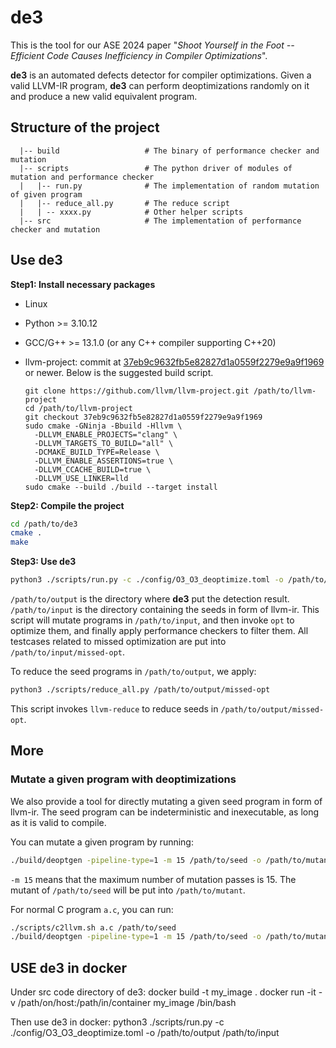 # de3 
This is the tool for our ASE 2024 paper "*Shoot Yourself in the Foot -- Efficient Code Causes Inefficiency in Compiler Optimizations*".

**de3** is an automated defects detector for compiler optimizations. Given a valid LLVM-IR program, **de3** can perform deoptimizations randomly on it and produce a new valid equivalent program. 

## Structure of the project
```
  |-- build                   # The binary of performance checker and mutation
  |-- scripts                 # The python driver of modules of mutation and performance checker 
  |   |-- run.py              # The implementation of random mutation of given program
  |   |-- reduce_all.py       # The reduce script
  |   | -- xxxx.py            # Other helper scripts
  |-- src                     # The implementation of performance checker and mutation
```

## Use de3
**Step1: Install necessary packages**

- Linux
- Python >= 3.10.12
- GCC/G++ >= 13.1.0 (or any C++ compiler supporting C++20)

- llvm-project: commit at [37eb9c9632fb5e82827d1a0559f2279e9a9f1969](https://github.com/llvm/llvm-project/commit/37eb9c9632fb5e82827d1a0559f2279e9a9f1969) or newer. Below is the suggested build script.
  ```
  git clone https://github.com/llvm/llvm-project.git /path/to/llvm-project
  cd /path/to/llvm-project
  git checkout 37eb9c9632fb5e82827d1a0559f2279e9a9f1969
  sudo cmake -GNinja -Bbuild -Hllvm \
    -DLLVM_ENABLE_PROJECTS="clang" \
    -DLLVM_TARGETS_TO_BUILD="all" \
    -DCMAKE_BUILD_TYPE=Release \
    -DLLVM_ENABLE_ASSERTIONS=true \
    -DLLVM_CCACHE_BUILD=true \
    -DLLVM_USE_LINKER=lld
  sudo cmake --build ./build --target install
  ```
  

**Step2: Compile the project**

```sh
cd /path/to/de3
cmake .
make
```

**Step3: Use de3**

```sh
python3 ./scripts/run.py -c ./config/O3_O3_deoptimize.toml -o /path/to/output /path/to/input
```
`/path/to/output` is the directory where **de3** put the detection result.
`/path/to/input` is the directory containing the seeds in form of llvm-ir.
This script will mutate programs in `/path/to/input`, and then invoke `opt` to optimize them, and finally apply performance checkers to filter them. All testcases related to missed optimization are put into `/path/to/input/missed-opt`.

To reduce the seed programs in `/path/to/output`, we apply:

```sh
python3 ./scripts/reduce_all.py /path/to/output/missed-opt
```

This script invokes `llvm-reduce` to reduce seeds in `/path/to/output/missed-opt`.

## More

### Mutate a given program with deoptimizations
We also provide a tool for directly mutating a given seed program in form of llvm-ir.
The seed program can be indeterministic and inexecutable,
as long as it is valid to compile.

You can mutate a given program by running:
```sh
./build/deoptgen -pipeline-type=1 -m 15 /path/to/seed -o /path/to/mutant
```

`-m 15` means that the maximum number of mutation passes is 15. The mutant of `/path/to/seed` will be put into `/path/to/mutant`.

For normal C program `a.c`, you can run:

```sh
./scripts/c2llvm.sh a.c /path/to/seed
./build/deoptgen -pipeline-type=1 -m 15 /path/to/seed -o /path/to/mutant
```



## USE de3 in docker
Under src code directory of de3:
docker build -t my_image .
docker run -it -v /path/on/host:/path/in/container my_image /bin/bash

Then use de3 in docker:
python3 ./scripts/run.py -c ./config/O3_O3_deoptimize.toml -o /path/to/output /path/to/input
